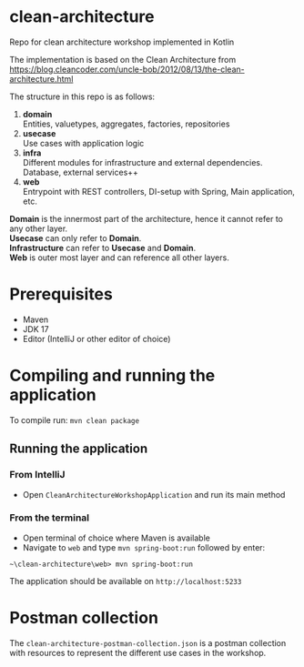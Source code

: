 # clean-architecture
Repo for clean architecture workshop implemented in Kotlin

The implementation is based on the Clean Architecture from https://blog.cleancoder.com/uncle-bob/2012/08/13/the-clean-architecture.html

The structure in this repo is as follows:

1. **domain**  
   Entities, valuetypes, aggregates, factories, repositories
2. **usecase**  
   Use cases with application logic
3. **infra**  
   Different modules for infrastructure and external dependencies. Database, external services++
4. **web**  
   Entrypoint with REST controllers, DI-setup with Spring, Main application, etc.

**Domain** is the innermost part of the architecture, hence it cannot refer to any other layer.  
**Usecase** can only refer to **Domain**.  
**Infrastructure** can refer to **Usecase** and **Domain**.  
**Web** is outer most layer and can reference all other layers.

# Prerequisites

- Maven
- JDK 17
- Editor (IntelliJ or other editor of choice)

# Compiling and running the application

To compile run: `mvn clean package`

## Running the application

### From IntelliJ

- Open `CleanArchitectureWorkshopApplication` and run its main method

### From the terminal

- Open terminal of choice where Maven is available
- Navigate to `web` and type `mvn spring-boot:run` followed by enter:

```
~\clean-architecture\web> mvn spring-boot:run
```

The application should be available on `http://localhost:5233`

# Postman collection

The `clean-architecture-postman-collection.json` is a postman collection with resources to represent the different use cases in the workshop.

